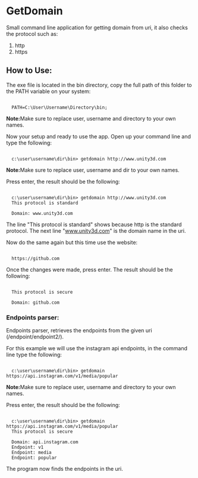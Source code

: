 GetDomain
=========

Small command line application for getting domain from uri, it also checks the protocol such as:
<ol>
  <li>http</li>
  <li>https</li>
</ol>

<h2>How to Use:</h2>

The exe file is located in the bin directory, copy the full path of this folder to the PATH variable on your system:

<pre><code>
  PATH=C:\User\Username\Directory\bin;
</code></pre>

<b>Note:</b>Make sure to replace user, username and directory to your own names.

Now your setup and ready to use the app. Open up your command line and type the following:

<pre><code>
  c:\user\username\dir\bin> getdomain http://www.unity3d.com
</code></pre>

<b>Note:</b>Make sure to replace user, username and dir to your own names.

Press enter, the result should be the following:

<pre><code>
  c:\user\username\dir\bin> getdomain http://www.unity3d.com
  This protocol is standard
  
  Domain: www.unity3d.com
</code></pre>

The line "This protocol is standard" shows because http is the standard protocol. The next line "www.unity3d.com" is the domain name
in the uri.

Now do the same again but this time use the website:

<pre><code>
  https://github.com
</code></pre>

Once the changes were made, press enter. The result should be the following:

<pre><code>
  This protocol is secure
  
  Domain: github.com
</code></pre>

<h3>Endpoints parser:</h3>

Endpoints parser, retrieves the endpoints from the given uri (/endpoint/endpoint2/).

For this example we will use the instagram api endpoints, in the command line type the following:

<pre><code>
  c:\user\username\dir\bin> getdomain https://api.instagram.com/v1/media/popular
</code></pre>

<b>Note:</b>Make sure to replace user, username and directory to your own names.

Press enter, the result should be the following:

<pre><code>
  c:\user\username\dir\bin> getdomain https://api.instagram.com/v1/media/popular
  This protocol is secure
  
  Domain: api.instagram.com
  Endpoint: v1
  Endpoint: media
  Endpoint: popular
</code></pre>

The program now finds the endpoints in the uri.
